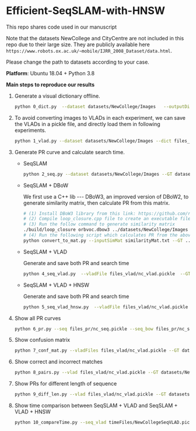 # Efficient-SeqSLAM-with-HNSW
This repo shares code used in our manuscript

Note that the datasets NewCollege and CityCentre are not included in this repo due to their large size. They are publicly available here `https://www.robots.ox.ac.uk/~mobile/IJRR_2008_Dataset/data.html`.

Please change the path to datasets according to your case.

**Platform**:  Ubuntu 18.04 + Python 3.8 

**Main steps to reproduce our results**

1. Generate a visual dictionary offline.

   ```bash
   python 0_dict.py  --dataset datasets/NewCollege/Images	--outputDict files_dict/nc_dict.pickle
   ```
   
2. To avoid converting images to VLADs in each experiment, we can save the VLADs in a pickle file, and directly load them in following experiments.
   ```bash
   python 1_vlad.py --dataset datasets/NewCollege/Images --dict files_dict/nc_dict.pickle --outputVLAD files_vlad/nc_vlad.pickle
   ```
   
3. Generate PR curve and calculate search time.

   - SeqSLAM

     ```bash
     python 2_seq.py --dataset datasets/NewCollege/Images --GT datasets/NewCollege/NewCollegeGroundTruth.mat --outputPR files_pr/nc_seq.pickle
     ```
   
   - SeqSLAM + DBoW
   
     We first use a C++ lib --- DBoW3, an improved version of DBoW2, to generate similarity matrix, then calculate PR from this matrix.
   
     ```bash
     # (1) Install DBoW3 library from this link: https://github.com/rmsalinas/DBow3
     # (2) Compile loop_closure.cpp file to create an executable file
     # (3) Run the follow command to generate similarity matrix
     ./build/loop_closure orbvoc.dbow3 ../datasets/NewCollege/Images similarityMat.txt
     # (4) Run the following script which calculates PR from the above similarity matrix
     python convert_to_mat.py --inputSimMat similarityMat.txt --GT ../datasets/NewCollege/NewCollegeGroundTruth.mat  --outputPR ../files_pr/nc_seq_bow.pickle
     ```
   
   - SeqSLAM + VLAD
   
     Generate and save both PR and search time
   
     ```bash
     python 4_seq_vlad.py  --vladFile files_vlad/nc_vlad.pickle  --GT datasets/NewCollege/NewCollegeGroundTruth.mat --outputTime files_time/nc_seq_vlad.pickle --outputPR files_pr/nc_seq_vlad.pickle
     ```
   
   - SeqSLAM + VLAD + HNSW
   
     Generate and save both PR and search time
   
     ```bash
     python 5_seq_vlad_hnsw.py  --vladFile files_vlad/nc_vlad.pickle --GT datasets/NewCollege/NewCollegeGroundTruth.mat --outputTime files_time/nc_seq_vlad_hnsw.pickle --outputPR files_pr/nc_seq_vlad_hnsw.pickle
     ```
   
4. Show all PR curves

   ```bash
   python 6_pr.py --seq files_pr/nc_seq.pickle --seq_bow files_pr/nc_seq_bow.pickle --seq_vlad files_pr/nc_seq_vlad.pickle --seq_vlad_hnsw files_pr/nc_seq_vlad_hnsw.pickle
   ```

5. Show confusion matrix

   ```bash
   python 7_conf_mat.py --vladFiles files_vlad/nc_vlad.pickle --GT datasets/NewCollege/NewCollegeGroundTruth.mat 
   ```

6. Show correct and incorrect matches

   ```bash
   python 8_pairs.py --vlad files_vlad/nc_vlad.pickle --GT datasets/NewCollege/NewCollegeGroundTruth.mat --dataset datasets/NewCollege/Images
   ```

7. Show PRs for different length of sequence

   ```bash
   python 9_diff_len.py --vlad files_vlad/nc_vlad.pickle --GT datasets/NewCollege/NewCollegeGroundTruth.mat 
   ```

8. Show time comparison between SeqSLAM + VLAD and SeqSLAM + VLAD + HNSW

   ```bash
   python 10_compareTime.py --seq_vlad timeFiles/NewCollegeSeqVLAD.pickle --seq_vlad_hnsw timeFiles/NewCollegeHNSW.pickle 
   ```

   
